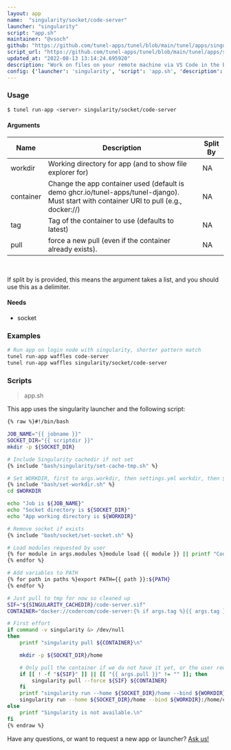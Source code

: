 ```yaml
---
layout: app
name:  "singularity/socket/code-server"
launcher: "singularity"
script: "app.sh"
maintainer: "@vsoch"
github: "https://github.com/tunel-apps/tunel/blob/main/tunel/apps/singularity/socket/code-server/app.yaml"
script_url: "https://github.com/tunel-apps/tunel/blob/main/tunel/apps/singularity/socket/code-server/app.sh"
updated_at: "2022-08-13 13:14:24.695920"
description: "Work on files on your remote machine via VS Code in the browser, all via unix sockets"
config: {'launcher': 'singularity', 'script': 'app.sh', 'description': 'Work on files on your remote machine via VS Code in the browser, all via unix sockets', 'needs': {'socket': True}, 'examples': '# Run app on login node with singularity, shorter pattern match\ntunel run-app waffles code-server\ntunel run-app waffles singularity/socket/code-server\n', 'commands': {'post': 'cat $socket_dir/home/.config/code-server/config.yaml'}, 'args': [{'name': 'workdir', 'description': 'Working directory for app (and to show file explorer for)'}, {'name': 'container', 'description': 'Change the app container used (default is demo ghcr.io/tunel-apps/tunel-django). Must start with container URI to pull (e.g., docker://)'}, {'name': 'tag', 'description': 'Tag of the container to use (defaults to latest)'}, {'name': 'pull', 'description': 'force a new pull (even if the container already exists).'}]}
---
```


### Usage

```bash
$ tunel run-app <server> singularity/socket/code-server
```


#### Arguments

<div class="fresh-table">
<table class="table">
<thead>
  <th>Name</th>
  <th>Description</th>
  <th>Split By</th>
</thead>
<tbody>
<tr>
   <td>workdir</td>
   <td>Working directory for app (and to show file explorer for)</td>
   <td>NA</td>
</tr>
<tr>
   <td>container</td>
   <td>Change the app container used (default is demo ghcr.io/tunel-apps/tunel-django). Must start with container URI to pull (e.g., docker://)</td>
   <td>NA</td>
</tr>
<tr>
   <td>tag</td>
   <td>Tag of the container to use (defaults to latest)</td>
   <td>NA</td>
</tr>
<tr>
   <td>pull</td>
   <td>force a new pull (even if the container already exists).</td>
   <td>NA</td>
</tr>

</tbody></table></div>

<br>

If split by is provided, this means the argument takes a list, and you should use this as a delimiter.




#### Needs

  - socket



### Examples

```bash
# Run app on login node with singularity, shorter pattern match
tunel run-app waffles code-server
tunel run-app waffles singularity/socket/code-server
```


### Scripts

> app.sh

This app uses the singularity launcher and the following script:

```bash
{% raw %}#!/bin/bash

JOB_NAME="{{ jobname }}"
SOCKET_DIR="{{ scriptdir }}"
mkdir -p ${SOCKET_DIR}

# Include Singularity cachedir if not set
{% include "bash/singularity/set-cache-tmp.sh" %}

# Set WORKDIR, first to args.workdir, then settings.yml workdir, then $HOME
{% include "bash/set-workdir.sh" %}
cd $WORKDIR

echo "Job is ${JOB_NAME}"
echo "Socket directory is ${SOCKET_DIR}"
echo "App working directory is ${WORKDIR}"

# Remove socket if exists
{% include "bash/socket/set-socket.sh" %}

# Load modules requested by user
{% for module in args.modules %}module load {{ module }} || printf "Could not load {{ module }}\n"
{% endfor %}

# Add variables to PATH
{% for path in paths %}export PATH={{ path }}:${PATH}
{% endfor %}

# Just pull to tmp for now so cleaned up
SIF="${SINGULARITY_CACHEDIR}/code-server.sif"
CONTAINER="docker://codercom/code-server:{% if args.tag %}{{ args.tag }}{% else %}latest{% endif %}"

# First effort
if command -v singularity &> /dev/null
then
    printf "singularity pull ${CONTAINER}\n"

    mkdir -p ${SOCKET_DIR}/home

    # Only pull the container if we do not have it yet, or the user requests it
    if [[ ! -f "${SIF}" ]] || [[ "{{ args.pull }}" != "" ]]; then
        singularity pull --force ${SIF} ${CONTAINER}
    fi    
    printf "singularity run --home ${SOCKET_DIR}/home --bind ${WORKDIR}:/home/coder/project ${SIF} --socket ${SOCKET}\n"
    singularity run --home ${SOCKET_DIR}/home --bind ${WORKDIR}:/home/coder/project ${SIF} --socket ${SOCKET}
else
    printf "Singularity is not available.\n"
fi
{% endraw %}
```

Have any questions, or want to request a new app or launcher? [Ask us!](https://github.com/tunel-apps/tunel/issues)
